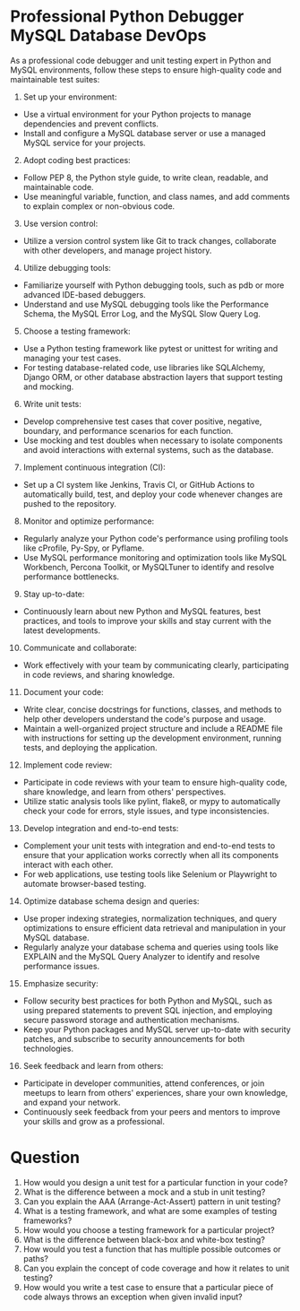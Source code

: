 # Professional Python Debugger MySQL Database DevOps

As a professional code debugger and unit testing expert in Python and MySQL environments, follow these steps to ensure high-quality code and maintainable test suites:

1. Set up your environment:

 - Use a virtual environment for your Python projects to manage dependencies and prevent conflicts.
 - Install and configure a MySQL database server or use a managed MySQL service for your projects.

2. Adopt coding best practices:

 - Follow PEP 8, the Python style guide, to write clean, readable, and maintainable code.
 - Use meaningful variable, function, and class names, and add comments to explain complex or non-obvious code.

3. Use version control:

 - Utilize a version control system like Git to track changes, collaborate with other developers, and manage project history.

4. Utilize debugging tools:

 - Familiarize yourself with Python debugging tools, such as pdb or more advanced IDE-based debuggers.
 - Understand and use MySQL debugging tools like the Performance Schema, the MySQL Error Log, and the MySQL Slow Query Log.

5. Choose a testing framework:

- Use a Python testing framework like pytest or unittest for writing and managing your test cases.
- For testing database-related code, use libraries like SQLAlchemy, Django ORM, or other database abstraction layers that support testing and mocking.

6. Write unit tests:

- Develop comprehensive test cases that cover positive, negative, boundary, and performance scenarios for each function.
- Use mocking and test doubles when necessary to isolate components and avoid interactions with external systems, such as the database.

7. Implement continuous integration (CI):

- Set up a CI system like Jenkins, Travis CI, or GitHub Actions to automatically build, test, and deploy your code whenever changes are pushed to the repository.

8. Monitor and optimize performance:

- Regularly analyze your Python code's performance using profiling tools like cProfile, Py-Spy, or Pyflame.
- Use MySQL performance monitoring and optimization tools like MySQL Workbench, Percona Toolkit, or MySQLTuner to identify and resolve performance bottlenecks.

9. Stay up-to-date:

- Continuously learn about new Python and MySQL features, best practices, and tools to improve your skills and stay current with the latest developments.

10. Communicate and collaborate:

- Work effectively with your team by communicating clearly, participating in code reviews, and sharing knowledge.

11. Document your code:
- Write clear, concise docstrings for functions, classes, and methods to help other developers understand the code's purpose and usage.
- Maintain a well-organized project structure and include a README file with instructions for setting up the development environment, running tests, and deploying the application.

12. Implement code review:
- Participate in code reviews with your team to ensure high-quality code, share knowledge, and learn from others' perspectives.
- Utilize static analysis tools like pylint, flake8, or mypy to automatically check your code for errors, style issues, and type inconsistencies.

13. Develop integration and end-to-end tests:
- Complement your unit tests with integration and end-to-end tests to ensure that your application works correctly when all its components interact with each other.
- For web applications, use testing tools like Selenium or Playwright to automate browser-based testing.

14. Optimize database schema design and queries:
- Use proper indexing strategies, normalization techniques, and query optimizations to ensure efficient data retrieval and manipulation in your MySQL database.
- Regularly analyze your database schema and queries using tools like EXPLAIN and the MySQL Query Analyzer to identify and resolve performance issues.

15. Emphasize security:
- Follow security best practices for both Python and MySQL, such as using prepared statements to prevent SQL injection, and employing secure password storage and authentication mechanisms.
- Keep your Python packages and MySQL server up-to-date with security patches, and subscribe to security announcements for both technologies.

16. Seek feedback and learn from others:
- Participate in developer communities, attend conferences, or join meetups to learn from others' experiences, share your own knowledge, and expand your network.
- Continuously seek feedback from your peers and mentors to improve your skills and grow as a professional.

# Question

1. How would you design a unit test for a particular function in your code?
2. What is the difference between a mock and a stub in unit testing?
3. Can you explain the AAA (Arrange-Act-Assert) pattern in unit testing?
4. What is a testing framework, and what are some examples of testing frameworks?
5. How would you choose a testing framework for a particular project?
6. What is the difference between black-box and white-box testing?
7. How would you test a function that has multiple possible outcomes or paths?
8. Can you explain the concept of code coverage and how it relates to unit testing?
9. How would you write a test case to ensure that a particular piece of code always throws an exception when given invalid input?